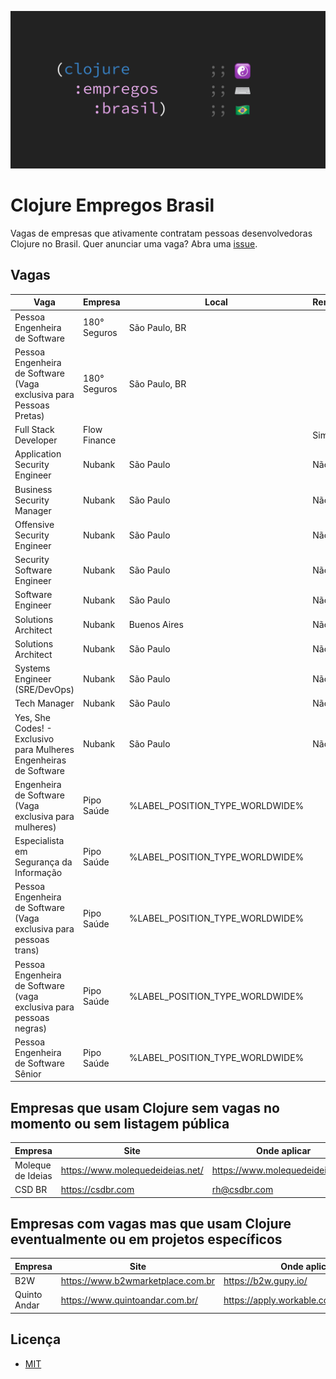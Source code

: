 ![Clojure Empregos Brasil](./docs/cover.png)

# Clojure Empregos Brasil

Vagas de empresas que ativamente contratam pessoas desenvolvedoras Clojure no Brasil. Quer anunciar uma vaga? Abra uma [issue](https://github.com/renatoalencar/clojure-empregos-brasil/issues).

## Vagas


|                                                               Vaga |      Empresa |                           Local | Remoto? |                                                                                                  Onde aplicar |
|--------------------------------------------------------------------|--------------|---------------------------------|---------|---------------------------------------------------------------------------------------------------------------|
|                                      Pessoa Engenheira de Software | 180° Seguros |                   São Paulo, BR |         |                                    https://180-seguros.breezy.hr/p/6227cb95c7c6-pessoa-engenheira-de-software |
| Pessoa Engenheira de Software (Vaga exclusiva para Pessoas Pretas) | 180° Seguros |                   São Paulo, BR |         | https://180-seguros.breezy.hr/p/5f578930f265-pessoa-engenheira-de-software-vaga-exclusiva-para-pessoas-pretas |
|                                               Full Stack Developer | Flow Finance |                                 |     Sim |            https://airtable.com/embed/shrG8DnjAdAOAZm9h/tble1ghQMefhblMVK/viwOzu3raZSmdxK7Z/recGtRyuHlvFhUV0v |
|                                      Application Security Engineer |       Nubank |                       São Paulo |     Não |                                                              https://boards.greenhouse.io/nubank/jobs/3870458 |
|                                          Business Security Manager |       Nubank |                       São Paulo |     Não |                                                              https://boards.greenhouse.io/nubank/jobs/3400816 |
|                                        Offensive Security Engineer |       Nubank |                       São Paulo |     Não |                                                              https://boards.greenhouse.io/nubank/jobs/3891356 |
|                                         Security Software Engineer |       Nubank |                       São Paulo |     Não |                                                              https://boards.greenhouse.io/nubank/jobs/3695044 |
|                                                  Software Engineer |       Nubank |                       São Paulo |     Não |                                                              https://boards.greenhouse.io/nubank/jobs/2569175 |
|                                                Solutions Architect |       Nubank |                    Buenos Aires |     Não |                                                              https://boards.greenhouse.io/nubank/jobs/3770838 |
|                                                Solutions Architect |       Nubank |                       São Paulo |     Não |                                                              https://boards.greenhouse.io/nubank/jobs/3761662 |
|                                      Systems Engineer (SRE/DevOps) |       Nubank |                       São Paulo |     Não |                                                              https://boards.greenhouse.io/nubank/jobs/3372800 |
|                                                       Tech Manager |       Nubank |                       São Paulo |     Não |                                                              https://boards.greenhouse.io/nubank/jobs/2989044 |
|  Yes, She Codes! - Exclusivo para Mulheres Engenheiras de Software |       Nubank |                       São Paulo |     Não |                                                              https://boards.greenhouse.io/nubank/jobs/3906483 |
|              Engenheira de Software (Vaga exclusiva para mulheres) |   Pipo Saúde | %LABEL_POSITION_TYPE_WORLDWIDE% |         |               https://pipo-saude.breezy.hr/p/2508984cb6c6-engenheira-de-software-vaga-exclusiva-para-mulheres |
|                            Especialista em Segurança da Informação |   Pipo Saúde | %LABEL_POSITION_TYPE_WORLDWIDE% |         |                           https://pipo-saude.breezy.hr/p/21590ad632c4-especialista-em-seguranca-da-informacao |
|  Pessoa Engenheira de Software (Vaga exclusiva para pessoas trans) |   Pipo Saúde | %LABEL_POSITION_TYPE_WORLDWIDE% |         |   https://pipo-saude.breezy.hr/p/647061946892-pessoa-engenheira-de-software-vaga-exclusiva-para-pessoas-trans |
| Pessoa Engenheira de Software (vaga exclusiva para pessoas negras) |   Pipo Saúde | %LABEL_POSITION_TYPE_WORLDWIDE% |         |  https://pipo-saude.breezy.hr/p/1a9152c5e824-pessoa-engenheira-de-software-vaga-exclusiva-para-pessoas-negras |
|                               Pessoa Engenheira de Software Sênior |   Pipo Saúde | %LABEL_POSITION_TYPE_WORLDWIDE% |         |                              https://pipo-saude.breezy.hr/p/323a55e4c15f-pessoa-engenheira-de-software-senior |


## Empresas que usam Clojure sem vagas no momento ou sem listagem pública


|           Empresa |                             Site |                     Onde aplicar |
|-------------------|----------------------------------|----------------------------------|
| Moleque de Ideias | https://www.molequedeideias.net/ | https://www.molequedeideias.net/ |
|            CSD BR |                https://csdbr.com |                     rh@csdbr.com |


## Empresas com vagas mas que usam Clojure eventualmente ou em projetos específicos


|      Empresa |                              Site |                            Onde aplicar |
|--------------|-----------------------------------|-----------------------------------------|
|          B2W | https://www.b2wmarketplace.com.br |                    https://b2w.gupy.io/ |
| Quinto Andar |   https://www.quintoandar.com.br/ | https://apply.workable.com/quintoandar/ |


## Licença

* [MIT](./LICENSE)

